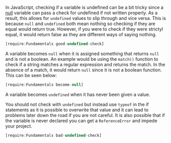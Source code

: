 In JavaScript, checking if a variable is undefined can be a bit tricky since
a [null](/tutorials/fundamentals/null) variable can pass a check for undefined if not written properly.
As a result, this allows for `undefined` values to slip through and vice versa.
This is because `null` and `undefined` both mean nothing so checking if they
are equal would return true. However, if you were to check if they were
strictyl equal, it would return false as they are different ways of saying nothing.

```javascript
[require:Fundamentals good-undefined-check]
```

A variable becomes `null` when it is assigned something that returns `null` and is not
a boolean.
An example would be using the `match()` function to check if a string matches
a regular expression and returns the match.
In the absence of a match, it would return `null` since it is not a boolean function.
This can be seen below:

```javascript
[require:Fundamentals become-null]
```

A variable becomes `undefined` when it has never been given a value.

You should not check with `undefined` but instead use `typeof` in the if statements as it is possible to overwrite
that value and it can lead to problems later down the road if you are not careful. It is also possible
that if the variable is never declared you can get a `ReferenceError` and impede your project.

```javascript
[require:Fundamentals bad-undefined-check]
```
